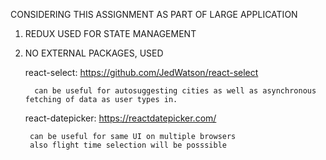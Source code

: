CONSIDERING THIS ASSIGNMENT AS PART OF LARGE APPLICATION

1. REDUX USED FOR STATE MANAGEMENT

2. NO EXTERNAL PACKAGES, USED

    react-select: https://github.com/JedWatson/react-select

         can be useful for autosuggesting cities as well as asynchronous fetching of data as user types in.

    react-datepicker: https://reactdatepicker.com/

        can be useful for same UI on multiple browsers
        also flight time selection will be posssible